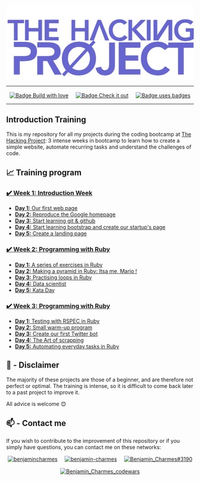 <img src="./thp-logo.png" alt="logo THP" />

---

<p align="center">
  <a href="https://forthebadge.com"><img align="center" src="https://forthebadge.com/images/badges/built-with-love.svg" alt="Badge Build with love"/></a>
  &nbsp;&nbsp;&nbsp;
  <a href="https://forthebadge.com"><img align="center" src="https://forthebadge.com/images/badges/check-it-out.svg" alt="Badge Check it out"/></a>
  &nbsp;&nbsp;&nbsp;
  <a href="https://forthebadge.com"><img align="center" src="https://forthebadge.com/images/badges/uses-badges.svg" alt="Badge uses badges"/></a>
</p>

---

## Introduction Training

This is my repository for all my projects during the coding bootcamp at [The Hacking Project](https://www.thehackingproject.org/):
3 intense weeks in bootcamp to learn how to create a simple website, automate recurring tasks and understand the challenges of code.

## :chart_with_upwards_trend: Training program

### [:heavy_check_mark: **Week 1:** Introduction Week](https://github.com/BenjaminCharmes/THP_Introduction/tree/main/Week_1)

- [**Day 1:** Our first web page](https://github.com/BenjaminCharmes/THP_Introduction/tree/main/Week_1/Day_1)
- [**Day 2:** Reproduce the Google homepage](https://github.com/BenjaminCharmes/THP_Introduction/tree/main/Week_1/Day_2)
- [**Day 3:** Start learning git & github](https://github.com/BenjaminCharmes/THP_Introduction/tree/main/Week_1/Day_3)
- [**Day 4:** Start learning bootstrap and create our startup's page](https://github.com/BenjaminCharmes/THP_Introduction/tree/main/Week_1/Day_4)
- [**Day 5:** Create a landing page](https://github.com/BenjaminCharmes/THP_Introduction/tree/main/Week_1/Day_5)

### [:heavy_check_mark: **Week 2:** Programming with Ruby](https://github.com/BenjaminCharmes/THP_Introduction/tree/main/Week_2)

- [**Day 1:** A series of exercises in Ruby](https://github.com/BenjaminCharmes/THP_Introduction/tree/main/Week_2/Day_1)
- [**Day 2:** Making a pyramid in Ruby: Itsa me, Mario !](https://github.com/BenjaminCharmes/THP_Introduction/tree/main/Week_2/Day_2)
- [**Day 3:** Practising loops in Ruby](https://github.com/BenjaminCharmes/THP_Introduction/tree/main/Week_2/Day_3)
- [**Day 4:** Data scientist](https://github.com/BenjaminCharmes/THP_Introduction/tree/main/Week_2/Day_4)
- [**Day 5:** Kata Day](https://github.com/BenjaminCharmes/THP_Introduction/tree/main/Week_2/Day_5)

### [:heavy_check_mark: **Week 3:** Programming with Ruby](https://github.com/BenjaminCharmes/THP_Introduction/tree/main/Week_3)

- [**Day 1:** Testing with RSPEC in Ruby](https://github.com/BenjaminCharmes/THP_Introduction/tree/main/Week_3/Day_1)
- [**Day 2:** Small warm-up program](https://github.com/BenjaminCharmes/THP_Introduction/tree/main/Week_3/Day_2)
- [**Day 3:** Create our first Twitter bot](https://github.com/BenjaminCharmes/THP_Introduction/tree/main/Week_3/Day_3)
- [**Day 4:** The Art of scrapping](https://github.com/BenjaminCharmes/THP_Introduction/tree/main/Week_3/Day_4)
- [**Day 5:** Automating everyday tasks in Ruby](https://github.com/BenjaminCharmes/THP_Introduction/tree/main/Week_3/Day_5)

## 🚨 - Disclaimer

The majority of these projects are those of a beginner, and are therefore not perfect or optimal. The training is intense, so it is difficult to come back later to a past project to improve it.

All advice is welcome 😊

## 📫 - Contact me

If you wish to contribute to the improvement of this repository or if you simply have questions, you can contact me on these networks:

<p align="center">
<a href="https://twitter.com/benjamincharmes" target="blank"><img align="center" src="https://raw.githubusercontent.com/rahuldkjain/github-profile-readme-generator/master/src/images/icons/Social/twitter.svg" alt="benjamincharmes" width="50" height="50"/></a>
&nbsp;&nbsp;&nbsp;
<a href="https://linkedin.com/in/benjamin-charmes" target="blank"><img align="center" src="https://raw.githubusercontent.com/rahuldkjain/github-profile-readme-generator/master/src/images/icons/Social/linked-in-alt.svg" alt="benjamin-charmes" width="50" height="50"/></a>
&nbsp;&nbsp;&nbsp;
<a href="https://discord.gg/Benjamin_Charmes#3190" target="blank"><img align="center" src="https://raw.githubusercontent.com/rahuldkjain/github-profile-readme-generator/master/src/images/icons/Social/discord.svg" alt="Benjamin_Charmes#3190" width="50" height="50"/></a>
</p>
<p align="center">
<a href="https://www.codewars.com/users/BenjaminCharmes" target="blank"><img align="center" src="https://www.codewars.com/users/BenjaminCharmes/badges/large" alt="Benjamin_Charmes_codewars"/></a>
</p>